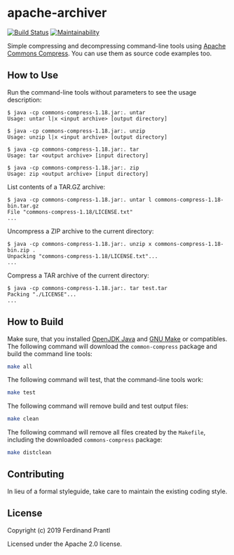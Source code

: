 apache-archiver
===============

[![Build Status](https://travis-ci.org/prantlf/apache-archiver.png)](https://travis-ci.org/prantlf/apache-archiver)
[![Maintainability](https://api.codeclimate.com/v1/badges/d2f1a3517cc9da01668c/maintainability)](https://codeclimate.com/github/prantlf/apache-archiver/maintainability)

Simple compressing and decompressing command-line tools using [Apache Commons Compress]. You can use them as source code examples too.

How to Use
----------

Run the command-line tools without parameters to see the usage description:

```text
$ java -cp commons-compress-1.18.jar:. untar
Usage: untar l|x <input archive> [output directory]

$ java -cp commons-compress-1.18.jar:. unzip
Usage: unzip l|x <input archive> [output directory]

$ java -cp commons-compress-1.18.jar:. tar
Usage: tar <output archive> [input directory]

$ java -cp commons-compress-1.18.jar:. zip
Usage: zip <output archive> [input directory]
```

List contents of a TAR.GZ archive:

```text
$ java -cp commons-compress-1.18.jar:. untar l commons-compress-1.18-bin.tar.gz
File "commons-compress-1.18/LICENSE.txt"
...
```

Uncompress a ZIP archive to the current directory:

```text
$ java -cp commons-compress-1.18.jar:. unzip x commons-compress-1.18-bin.zip .
Unpacking "commons-compress-1.18/LICENSE.txt"...
...
```

Compress a TAR archive of the current directory:

```text
$ java -cp commons-compress-1.18.jar:. tar test.tar
Packing "./LICENSE"...
...
```

How to Build
------------

Make sure, that you installed [OpenJDK Java] and [GNU Make] or compatibles. The following command will download the `common-compress` package and build the command line tools:

```sh
make all
```

The following command will test, that the command-line tools work:

```sh
make test
```

The following command will remove build and test output files:

```sh
make clean
```

The following command will remove all files created by the `Makefile`, including the downloaded `commons-compress` package:

```sh
make distclean
```

Contributing
------------

In lieu of a formal styleguide, take care to maintain the existing coding style.

License
-------

Copyright (c) 2019 Ferdinand Prantl

Licensed under the Apache 2.0 license.

[Apache Commons Compress]: https://commons.apache.org/proper/commons-compress/
[OpenJDK Java]: https://openjdk.java.net/
[GNU Make]: https://www.gnu.org/software/make/
